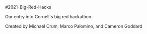 #2021-Big-Red-Hacks

Our entry into Cornell's big red hackathon.

Created by Michael Crum, Marco Palomino, and Cameron Goddard
